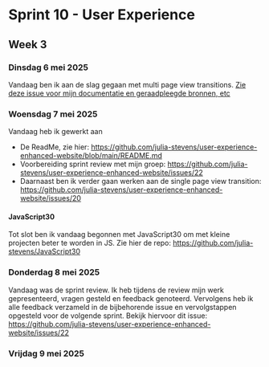 # Sprint 10 - User Experience
## Week 3
### Dinsdag 6 mei 2025
Vandaag ben ik aan de slag gegaan met multi page view transitions. [Zie deze issue voor mijn documentatie en geraadpleegde bronnen, etc](https://github.com/julia-stevens/user-experience-enhanced-website/issues/20)

### Woensdag 7 mei 2025
Vandaag heb ik gewerkt aan 
* De ReadMe, zie hier: https://github.com/julia-stevens/user-experience-enhanced-website/blob/main/README.md
* Voorbereiding sprint review met mijn groep: https://github.com/julia-stevens/user-experience-enhanced-website/issues/22
* Daarnaast ben ik verder gaan werken aan de single page view transition: https://github.com/julia-stevens/user-experience-enhanced-website/issues/20

#### JavaScript30
Tot slot ben ik vandaag begonnen met JavaScript30 om met kleine projecten beter te worden in JS. Zie hier de repo: https://github.com/julia-stevens/JavaScript30 

### Donderdag 8 mei 2025
Vandaag was de sprint review. Ik heb tijdens de review mijn werk gepresenteerd, vragen gesteld en feedback genoteerd. Vervolgens heb ik alle feedback verzameld in de bijbehorende issue en vervolgstappen opgesteld voor de volgende sprint. Bekijk hiervoor dit issue: https://github.com/julia-stevens/user-experience-enhanced-website/issues/22

### Vrijdag 9 mei 2025
